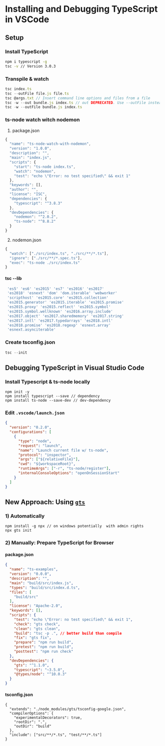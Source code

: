 # Installing and Debugging TypeScript in VSCode

## Setup

### Install TypeScript

```bash {cmd=true}
npm i typescript -g
tsc -v // Version 3.0.3
```

### Transpile & watch

```javascript
tsc index.ts
tsc --outFile file.js file.ts
tsc @args.txt // Insert command line options and files from a file
tsc -w --out bundle.js index.ts // out DEPRECATED. Use --outFile instead
tsc -w --outFile bundle.js index.ts
```

### ts-node watch witch nodemon

1) package.json

```js
{
  "name": "ts-node-watch-with-nodemon",
  "version": "1.0.0",
  "description": "",
  "main": "index.js",
  "scripts": {
    "start": "ts-node index.ts",
    "watch": "nodemon",
    "test": "echo \"Error: no test specified\" && exit 1"
  },
  "keywords": [],
  "author": "",
  "license": "ISC",
  "dependencies": {
    "typescript": "^3.8.3"
  },
  "devDependencies": {
    "nodemon": "^2.0.2",
    "ts-node": "^8.8.2"
  }
}
```

2) nodemon.json

```js
{
  "watch": ["./src/index.ts", "./src/**/*.ts"],
  "ignore": ["./src/**/*.spec.ts"],
  "exec": "ts-node ./src/index.ts"
}

```


#### tsc --lib

```javascript
 'es5' 'es6' 'es2015' 'es7' 'es2016' 'es2017'
 'es2018' 'esnext' 'dom' 'dom.iterable' 'webworker'
 'scripthost' 'es2015.core' 'es2015.collection'
 'es2015.generator' 'es2015.iterable' 'es2015.promise'
 'es2015.proxy' 'es2015.reflect' 'es2015.symbol'
 'es2015.symbol.wellknown' 'es2016.array.include'
 'es2017.object' 'es2017.sharedmemory' 'es2017.string'
 'es2017.intl' 'es2017.typedarrays' 'es2018.intl'
 'es2018.promise' 'es2018.regexp' 'esnext.array'
 'esnext.asynciterable'
```

### Create tsconfig.json

```javascript
tsc --init
```

## Debugging TypeScript in Visual Studio Code

### Install Typescript & ts-node locally

```
npm init -y
npm install typescript --save // dependency
npm install ts-node --save-dev // dev-dependency
```

### Edit `.vscode/launch.json`

```json
{
  "version": "0.2.0",
  "configurations": [
    {
      "type": "node",
      "request": "launch",
      "name": "Launch current file w/ ts-node",
      "protocol": "inspector",
      "args": ["${relativeFile}"],
      "cwd": "${workspaceRoot}",
      "runtimeArgs": ["-r", "ts-node/register"],
      "internalConsoleOptions": "openOnSessionStart"
    }
  ]
}
```

## New Approach: Using [`gts`](https://www.npmjs.com/package/gts)

### 1) Automatically

    npm install -g npx // on windows potentially  with admin rights
    npx gts init

### 2) Manually: Prepare TypeScript for Browser

#### package.json

```json
{
  "name": "ts-examples",
  "version": "0.0.0",
  "description": "",
  "main": "build/src/index.js",
  "types": "build/src/index.d.ts",
  "files": [
    "build/src"
  ],
  "license": "Apache-2.0",
  "keywords": [],
  "scripts": {
    "test": "echo \"Error: no test specified\" && exit 1",
    "check": "gts check",
    "clean": "gts clean",
    "build": "tsc -p .", // better build than compile
    "fix": "gts fix",
    "prepare": "npm run build",
    "pretest": "npm run build",
    "posttest": "npm run check"
  },
  "devDependencies": {
    "gts": "^1.1.0",
    "typescript": "~3.5.0",
    "@types/node": "^10.0.3"
  }
}

```

#### tsconfig.json

```
{
  "extends": "./node_modules/gts/tsconfig-google.json",
  "compilerOptions": {
    "experimentalDecorators": true,
    "rootDir": ".",
    "outDir": "build"
  },
  "include": ["src/**/*.ts", "test/**/*.ts"]
}
```


